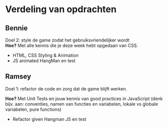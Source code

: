 # Verdeling van opdrachten

## Bennie

Doel 2: style de game zodat het gebruiksvriendelijker wordt
<br>**Hoe?** Met alle kennis die je deze week hebt opgedaan van CSS.

- HTML, CSS Styling & Animation
- JS animated HangMan en test

## Ramsey

Doel 1: refactor de code en zorg dat de game blijft werken.

**Hoe?** Met Unit Tests en jouw kennis van good practices in JavaScript (denk bijv. aan: conventies, namen van functies en variabelen, lokale vs globale variabelen, pure functions)

- Refactor given Hangman JS en test

